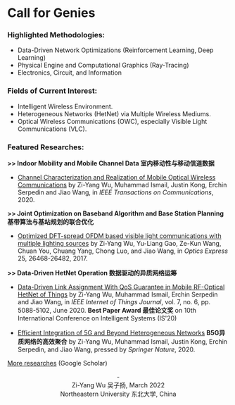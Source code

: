 # Call for Genies

### Highlighted Methodologies:
- Data-Driven Network Optimizations (Reinforcement Learning, Deep Learning)
- Physical Engine and Computational Graphics (Ray-Tracing)
- Electronics, Circuit, and Information

### Fields of Current Interest:
- Intelligent Wireless Environment.
- Heterogeneous Networks (HetNet) via Multiple Wireless Mediums.
- Optical Wireless Communications (OWC), especially Visible Light Communications (VLC).

### Featured Researches:

**>> Indoor Mobility and Mobile Channel Data 室内移动性与移动信道数据** 

  - [Channel Characterization and Realization of Mobile Optical Wireless Communications](https://ieeexplore.ieee.org/abstract/document/9140033) by Zi-Yang Wu, Muhammad Ismail, Justin Kong, Erchin Serpedin and Jiao Wang, in _IEEE Transactions on Communications_, 2020.
  
**>> Joint Optimization on Baseband Algorithm and Base Station Planning 基带算法与基站规划的联合优化** 
  
  - [Optimized DFT-spread OFDM based visible light communications with multiple lighting sources](https://www.osapublishing.org/oe/abstract.cfm?uri=oe-25-22-26468) by Zi-Yang Wu, Yu-Liang Gao, Ze-Kun Wang, Chuan You, Chuang Yang, Chong Luo, and Jiao Wang, in _Optics Express_ 25, 26468-26482, 2017.
  
**>> Data-Driven HetNet Operation 数据驱动的异质网络运筹** 
  
  - [Data-Driven Link Assignment With QoS Guarantee in Mobile RF-Optical HetNet of Things](https://ieeexplore.ieee.org/stamp/stamp.jsp?tp=&arnumber=9007356&isnumber=9115800) by Zi-Yang Wu, Muhammad Ismail, Erchin Serpedin and Jiao Wang, in _IEEE Internet of Things Journal_, vol. 7, no. 6, pp. 5088-5102, June 2020. **Best Paper Award 最佳论文奖** on 10th International Conference on Intelligent Systems (IS'20)
  
  - [Efficient Integration of 5G and Beyond Heterogeneous Networks](https://link.springer.com/book/10.1007%2F978-981-15-6938-8) **B5G异质网络的高效聚合** by Zi-Yang Wu, Muhammad Ismail, Justin Kong, Erchin Serpedin, and Jiao Wang, pressed by _Springer Nature_, 2020.
  
[More researches](https://scholar.google.com.hk/citations?user=BDEsGscAAAAJ&hl=zh-CN) (Google Scholar)

<center> - </center>

<center>Zi-Yang Wu 吴子扬, March 2022</center>


<center>Northeastern University 东北大学, China</center>
